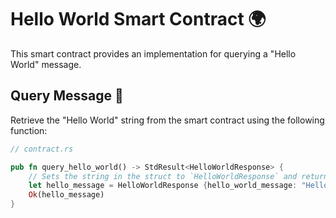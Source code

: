 # Hello World Smart Contract 🌍

This smart contract provides an implementation for querying a "Hello World" message.

## Query Message 📩

Retrieve the "Hello World" string from the smart contract using the following function:

```rust
// contract.rs

pub fn query_hello_world() -> StdResult<HelloWorldResponse> {
    // Sets the string in the struct to `HelloWorldResponse` and returns it as a response to the query
    let hello_message = HelloWorldResponse {hello_world_message: "Hello World".to_string()};
    Ok(hello_message)
}
